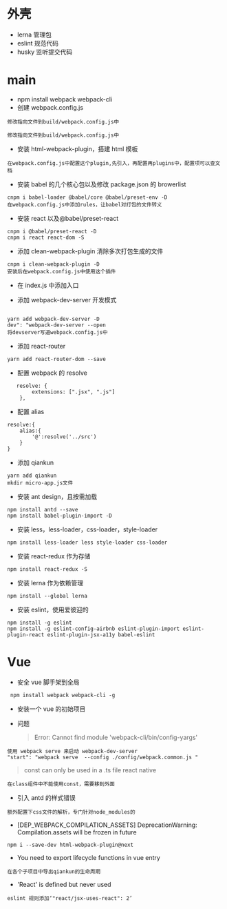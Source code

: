 # 外壳

- lerna 管理包
- eslint 规范代码
- husky 监听提交代码

# main

- npm install webpack webpack-cli
- 创建 webpack.config.js

```shell
修改指向文件到build/webpack.config.js中
```

```shell
修改指向文件到build/webpack.config.js中
```

- 安装 html-webpack-plugin，搭建 html 模板

```shell
在webpack.config.js中配置这个plugin,先引入，再配置再plugins中，配置项可以查文档
```

- 安装 babel 的几个核心包以及修改 package.json 的 browerlist

```shell
cnpm i babel-loader @babel/core @babel/preset-env -D
在webpack.config.js中添加rules，让babel对打包的文件转义
```

- 安装 react 以及@babel/preset-react

```shell
cnpm i @babel/preset-react -D
cnpm i react react-dom -S
```

- 添加 clean-webpack-plugin 清除多次打包生成的文件

```shell
cnpm i clean-webpack-plugin -D
安装后在webpack.config.js中使用这个插件
```

- 在 index.js 中添加入口

- 添加 webpack-dev-server 开发模式

```shell

yarn add webpack-dev-server -D
dev": "webpack-dev-server --open
将devserver写道webpack.config.js中
```

- 添加 react-router

```shell
yarn add react-router-dom --save
```

- 配置 webpack 的 resolve

```shell
   resolve: {
        extensions: [".jsx", ".js"]
    },
```

- 配置 alias

```shell
resolve:{
    alias:{
        '@':resolve('../src')
    }
}
```

- 添加 qiankun

```shell
yarn add qiankun
mkdir micro-app.js文件
```

- 安装 ant design，且按需加载

```shell
npm install antd --save
npm install babel-plugin-import -D
```

- 安装 less，less-loader，css-loader，style-loader

```shell
npm install less-loader less style-loader css-loader
```

- 安装 react-redux 作为存储

```shell
npm install react-redux -S
```

- 安装 lerna 作为依赖管理

```shell
npm install --global lerna
```

- 安装 eslint，使用爱彼迎的

```shell
npm install -g eslint
npm install -g eslint-config-airbnb eslint-plugin-import eslint-plugin-react eslint-plugin-jsx-a11y babel-eslint

```

# Vue

- 安全 vue 脚手架到全局

```shell
 npm install webpack webpack-cli -g
```

- 安装一个 vue 的初始项目

- 问题
  > Error: Cannot find module 'webpack-cli/bin/config-yargs'

```shell
使用 webpack serve 来启动 webpack-dev-server
"start": "webpack serve  --config ./config/webpack.common.js "
```

> const can only be used in a .ts file react native

```shell
在class组件中不能使用const，需要移到外面
```

- 引入 antd 的样式错误

```shell
额外配置下css文件的解析，专门针对node_modules的
```

- [DEP_WEBPACK_COMPILATION_ASSETS] DeprecationWarning: Compilation.assets will be frozen in future

```
npm i --save-dev html-webpack-plugin@next
```

- You need to export lifecycle functions in vue entry

```shell
在各个子项目中导出qiankun的生命周期
```

- 'React' is defined but never used

```
eslint 规则添加‘"react/jsx-uses-react": 2’
```
